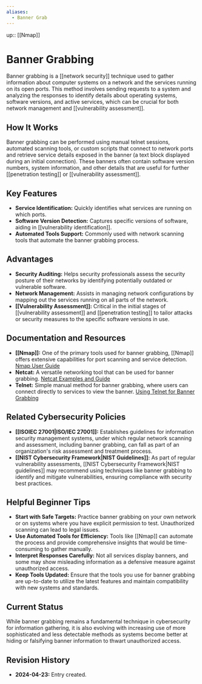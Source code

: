 ```yaml
---
aliases:
  - Banner Grab
---
```

up:: [[Nmap]]
# Banner Grabbing

Banner grabbing is a [[network security]] technique used to gather information about computer systems on a network and the services running on its open ports. This method involves sending requests to a system and analyzing the responses to identify details about operating systems, software versions, and active services, which can be crucial for both network management and [[vulnerability assessment]].

## How It Works

Banner grabbing can be performed using manual telnet sessions, automated scanning tools, or custom scripts that connect to network ports and retrieve service details exposed in the banner (a text block displayed during an initial connection). These banners often contain software version numbers, system information, and other details that are useful for further [[penetration testing]] or [[vulnerability assessment]].

## Key Features

- **Service Identification:** Quickly identifies what services are running on which ports.
- **Software Version Detection:** Captures specific versions of software, aiding in [[vulnerability identification]].
- **Automated Tools Support:** Commonly used with network scanning tools that automate the banner grabbing process.

## Advantages

- **Security Auditing:** Helps security professionals assess the security posture of their networks by identifying potentially outdated or vulnerable software.
- **Network Management:** Assists in managing network configurations by mapping out the services running on all parts of the network.
- **[[Vulnerability Assessment]]:** Critical in the initial stages of [[vulnerability assessment]] and [[penetration testing]] to tailor attacks or security measures to the specific software versions in use.

## Documentation and Resources

- **[[Nmap]]:** One of the primary tools used for banner grabbing, [[Nmap]] offers extensive capabilities for port scanning and service detection. [Nmap User Guide](https://nmap.org/book/man.html)
- **Netcat:** A versatile networking tool that can be used for banner grabbing. [Netcat Examples and Guide](https://www.sans.org/blog/netcat-cheat-sheet/)
- **Telnet:** Simple manual method for banner grabbing, where users can connect directly to services to view the banner. [Using Telnet for Banner Grabbing](https://www.computerhope.com/unix/utelnet.htm)

## Related Cybersecurity Policies

- **[[ISOIEC 27001|ISO/IEC 27001]]:** Establishes guidelines for information security management systems, under which regular network scanning and assessment, including banner grabbing, can fall as part of an organization's risk assessment and treatment process.
- **[[NIST Cybersecurity Framework|NIST Guidelines]]:** As part of regular vulnerability assessments, [[NIST Cybersecurity Framework|NIST guidelines]] may recommend using techniques like banner grabbing to identify and mitigate vulnerabilities, ensuring compliance with security best practices.

## Helpful Beginner Tips

- **Start with Safe Targets:** Practice banner grabbing on your own network or on systems where you have explicit permission to test. Unauthorized scanning can lead to legal issues.
- **Use Automated Tools for Efficiency:** Tools like [[Nmap]] can automate the process and provide comprehensive insights that would be time-consuming to gather manually.
- **Interpret Responses Carefully:** Not all services display banners, and some may show misleading information as a defensive measure against unauthorized access.
- **Keep Tools Updated:** Ensure that the tools you use for banner grabbing are up-to-date to utilize the latest features and maintain compatibility with new systems and standards.

## Current Status

While banner grabbing remains a fundamental technique in cybersecurity for information gathering, it is also evolving with increasing use of more sophisticated and less detectable methods as systems become better at hiding or falsifying banner information to thwart unauthorized access.

## Revision History
- **2024-04-23:** Entry created.

